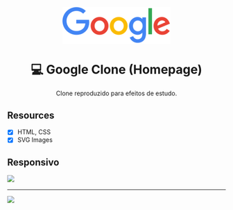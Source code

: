 <p align="center">
  <img align="center" src="./assets/logo.png" width="250">
</p>


<h1 align="center" >
💻 Google Clone (Homepage)
</h1>

<p align="center">Clone reproduzido para efeitos de estudo.</p>

## Resources

- [x] HTML, CSS
- [x] SVG Images

## Responsivo
<img src="https://user-images.githubusercontent.com/54605079/98160468-fea76400-1ebc-11eb-9e03-d29bde7a44f1.png">

----

<img src="https://user-images.githubusercontent.com/54605079/98160572-23034080-1ebd-11eb-937a-b585f8697d07.png">
